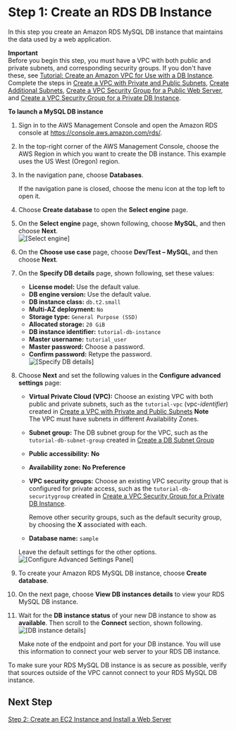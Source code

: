 # Step 1: Create an RDS DB Instance<a name="CHAP_Tutorials.WebServerDB.CreateDBInstance"></a>

In this step you create an Amazon RDS MySQL DB instance that maintains the data used by a web application\. 

**Important**  
Before you begin this step, you must have a VPC with both public and private subnets, and corresponding security groups\. If you don't have these, see [Tutorial: Create an Amazon VPC for Use with a DB Instance](CHAP_Tutorials.WebServerDB.CreateVPC.md)\. Complete the steps in [Create a VPC with Private and Public Subnets](CHAP_Tutorials.WebServerDB.CreateVPC.md#CHAP_Tutorials.WebServerDB.CreateVPC.VPCAndSubnets), [Create Additional Subnets](CHAP_Tutorials.WebServerDB.CreateVPC.md#CHAP_Tutorials.WebServerDB.CreateVPC.AdditionalSubnets), [ Create a VPC Security Group for a Public Web Server](CHAP_Tutorials.WebServerDB.CreateVPC.md#CHAP_Tutorials.WebServerDB.CreateVPC.SecurityGroupEC2), and [ Create a VPC Security Group for a Private DB Instance](CHAP_Tutorials.WebServerDB.CreateVPC.md#CHAP_Tutorials.WebServerDB.CreateVPC.SecurityGroupDB)\. 

**To launch a MySQL DB instance**

1. Sign in to the AWS Management Console and open the Amazon RDS console at [https://console\.aws\.amazon\.com/rds/](https://console.aws.amazon.com/rds/)\.

1. In the top\-right corner of the AWS Management Console, choose the AWS Region in which you want to create the DB instance\. This example uses the US West \(Oregon\) region\.

1. In the navigation pane, choose **Databases**\.

   If the navigation pane is closed, choose the menu icon at the top left to open it\.

1. Choose **Create database** to open the **Select engine** page\.

1. On the **Select engine** page, shown following, choose **MySQL**, and then choose **Next**\.   
![\[Select engine\]](http://docs.aws.amazon.com/AmazonRDS/latest/UserGuide/images/MySQL-Launch01.png)

1. On the **Choose use case** page, choose **Dev/Test – MySQL**, and then choose **Next**\.

1. On the **Specify DB details** page, shown following, set these values:
   + **License model:** Use the default value\.
   + **DB engine version:** Use the default value\.
   + **DB instance class:** `db.t2.small`
   + **Multi\-AZ deployment:** `No`
   + **Storage type:** `General Purpose (SSD)`
   + **Allocated storage:** `20 GiB`
   + **DB instance identifier:** `tutorial-db-instance`
   + **Master username:** `tutorial_user`
   + **Master password:** Choose a password\.
   + **Confirm password:** Retype the password\.  
![\[Specify DB details\]](http://docs.aws.amazon.com/AmazonRDS/latest/UserGuide/images/Tutorial_WebServer_08.png)

1. Choose **Next** and set the following values in the **Configure advanced settings** page:
   + **Virtual Private Cloud \(VPC\):** Choose an existing VPC with both public and private subnets, such as the `tutorial-vpc` \(vpc\-*identifier*\) created in [Create a VPC with Private and Public Subnets](CHAP_Tutorials.WebServerDB.CreateVPC.md#CHAP_Tutorials.WebServerDB.CreateVPC.VPCAndSubnets)
**Note**  
The VPC must have subnets in different Availability Zones\.
   + **Subnet group:** The DB subnet group for the VPC, such as the `tutorial-db-subnet-group` created in [Create a DB Subnet Group](CHAP_Tutorials.WebServerDB.CreateVPC.md#CHAP_Tutorials.WebServerDB.CreateVPC.DBSubnetGroup)
   + **Public accessibility:** **No**
   + **Availability zone:** **No Preference**
   + **VPC security groups:** Choose an existing VPC security group that is configured for private access, such as the `tutorial-db-securitygroup` created in [ Create a VPC Security Group for a Private DB Instance](CHAP_Tutorials.WebServerDB.CreateVPC.md#CHAP_Tutorials.WebServerDB.CreateVPC.SecurityGroupDB)\.

     Remove other security groups, such as the default security group, by choosing the **X** associated with each\.
   + **Database name:** `sample`

   Leave the default settings for the other options\.  
![\[Configure Advanced Settings Panel\]](http://docs.aws.amazon.com/AmazonRDS/latest/UserGuide/images/Tutorial_WebServer_09.png)

1. To create your Amazon RDS MySQL DB instance, choose **Create database**\.

1. On the next page, choose **View DB instances details** to view your RDS MySQL DB instance\.

1. Wait for the **DB instance status** of your new DB instance to show as **available**\. Then scroll to the **Connect** section, shown following\.  
![\[DB instance details\]](http://docs.aws.amazon.com/AmazonRDS/latest/UserGuide/images/Tutorial_WebServer_10.png)

   Make note of the endpoint and port for your DB instance\. You will use this information to connect your web server to your RDS DB instance\.

To make sure your RDS MySQL DB instance is as secure as possible, verify that sources outside of the VPC cannot connect to your RDS MySQL DB instance\. 

## Next Step<a name="w5aab9c33c23c11"></a>

[Step 2: Create an EC2 Instance and Install a Web Server](CHAP_Tutorials.WebServerDB.CreateWebServer.md)